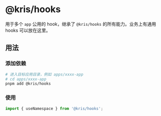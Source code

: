 # @kris/hooks

用于多个 `app` 公用的 hook，继承了 `@kris/hooks` 的所有能力。业务上有通用 hooks 可以放在这里。

## 用法

### 添加依赖

```bash
# 进入目标应用目录，例如 apps/xxxx-app
# cd apps/xxxx-app
pnpm add @kris/hooks
```

### 使用

```ts
import { useNamespace } from '@kris/hooks';
```
